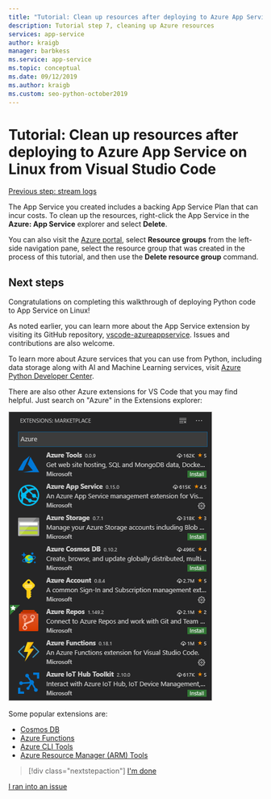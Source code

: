 ```yaml
---
title: "Tutorial: Clean up resources after deploying to Azure App Service on Linux from Visual Studio Code"
description: Tutorial step 7, cleaning up Azure resources
services: app-service
author: kraigb
manager: barbkess
ms.service: app-service
ms.topic: conceptual
ms.date: 09/12/2019
ms.author: kraigb
ms.custom: seo-python-october2019
---
```


# Tutorial: Clean up resources after deploying to Azure App Service on Linux from Visual Studio Code

[Previous step: stream logs](tutorial-deploy-app-service-on-linux-06.md)

The App Service you created includes a backing App Service Plan that can incur costs. To clean up the resources, right-click the App Service in the **Azure: App Service** explorer and select **Delete**.

You can also visit the [Azure portal](https://portal.azure.com), select **Resource groups** from the left-side navigation pane, select the resource group that was created in the process of this tutorial, and then use the **Delete resource group** command.

## Next steps

Congratulations on completing this walkthrough of deploying Python code to App Service on Linux!

As noted earlier, you can learn more about the App Service extension by visiting its GitHub repository, [vscode-azureappservice](https://github.com/Microsoft/vscode-azureappservice). Issues and contributions are also welcome.

To learn more about Azure services that you can use from Python, including data storage along with AI and Machine Learning services, visit [Azure Python Developer Center](https://docs.microsoft.com/python/azure/?view=azure-python).

There are also other Azure extensions for VS Code that you may find helpful. Just search on "Azure" in the Extensions explorer:

![Azure extensions for Visual Studio Code](media/deploy-containers/azure-extensions-for-visual-studio-code.png)

Some popular extensions are:

- [Cosmos DB](https://marketplace.visualstudio.com/items?itemName=ms-azuretools.vscode-cosmosdb)
- [Azure Functions](https://marketplace.visualstudio.com/items?itemName=ms-azuretools.vscode-azurefunctions)
- [Azure CLI Tools](https://marketplace.visualstudio.com/items?itemName=ms-vscode.azurecli)
- [Azure Resource Manager (ARM) Tools](https://marketplace.visualstudio.com/items?itemName=msazurermtools.azurerm-vscode-tools)

> [!div class="nextstepaction"]
> [I'm done](https://docs.microsoft.com/python/azure/?view=azure-python) 

[I ran into an issue](https://www.research.net/r/PWZWZ52?tutorial=vscode-appservice-python&step=07-clean-up-resources)
